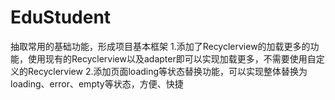 # EduStudent
抽取常用的基础功能，形成项目基本框架
1.添加了Recyclerview的加载更多的功能，使用现有的Recyclerview以及adapter即可以实现加载更多，不需要使用自定义的Recyclerview
2.添加页面loading等状态替换功能，可以实现整体替换为loading、error、empty等状态，方便、快捷

